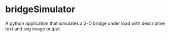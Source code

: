 # bridgeSimulator
A python application that simulates a 2-D bridge under load with descriptive text and svg image output
